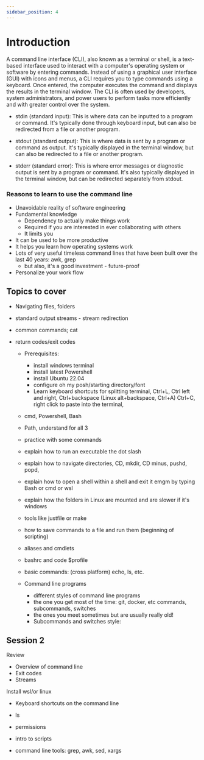 ```yaml
---
sidebar_position: 4
---
```


# Introduction

A command line interface (CLI), also known as a terminal or shell, is a text-based interface used to interact with a computer's operating system or software by entering commands. Instead of using a graphical user interface (GUI) with icons and menus, a CLI requires you to type commands using a keyboard. Once entered, the computer executes the command and displays the results in the terminal window. The CLI is often used by developers, system administrators, and power users to perform tasks more efficiently and with greater control over the system.

-   stdin (standard input): This is where data can be inputted to a program or command. It's typically done through keyboard input, but can also be redirected from a file or another program.
    
-   stdout (standard output): This is where data is sent by a program or command as output. It's typically displayed in the terminal window, but can also be redirected to a file or another program.
    
-   stderr (standard error): This is where error messages or diagnostic output is sent by a program or command. It's also typically displayed in the terminal window, but can be redirected separately from stdout.

### Reasons to learn to use the command line

- Unavoidable reality of software engineering
- Fundamental knowledge 
	- Dependency to actually make things work
	- Required if you are interested in ever collaborating with others
	- It limits you
- It can be used to be more productive
- It helps you learn how operating systems work
- Lots of very useful timeless command lines that have been built over the last 40 years: awk, grep
	- but also, it's a good investment - future-proof
- Personalize your work flow

## Topics to cover

- Navigating files, folders
- standard output streams - stream redirection
- common commands; cat
- return codes/exit codes

   - Prerequisites:
       - install windows terminal
       - install latest Powershell
       - install Ubuntu 22.04
       - configure oh my posh/starting directory/font
       - Learn keyboard shortcuts for splitting terminal, Ctrl+L, Ctrl left and right, Ctrl+backspace (Linux alt+backspace, Ctrl+A) Ctrl+C, right click to paste into the terminal, 

   - cmd, Powershell, Bash 
   - Path, understand for all 3
   - practice with some commands
   - explain how to run an executable the dot slash
   - explain how to navigate directories, CD, mkdir, CD minus, pushd, popd, 
   - explain how to open a shell within a shell and exit it emgm by typing Bash or cmd or wsl
   - explain how the folders in Linux are mounted and are slower if it's windows
   - tools like justfile or make 
   - how to save commands to a file and run them (beginning of scripting)
   - aliases and cmdlets
   - bashrc and code $profile
   - basic commands: (cross platform) echo, ls, etc.
  - Command line programs
       - different styles of command line programs
       - the one you get most of the time: git, docker, etc commands, subcommands, switches
       - the ones you meet sometimes but are usually really old! 
       - Subcommands and switches style:

## Session 2
Review
- Overview of command line
- Exit codes
- Streams

Install wsl/or linux

* Keyboard shortcuts on the command line

* ls
* permissions
* intro to scripts

* command line tools: grep, awk, sed, xargs


